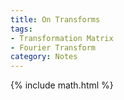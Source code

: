 ```yaml
---
title: On Transforms
tags:
- Transformation Matrix
- Fourier Transform
category: Notes
---
```

{% include math.html %}

